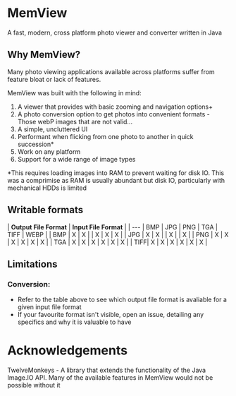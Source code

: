 # MemView
A fast, modern, cross platform photo viewer and converter written in Java

## Why MemView?
Many photo viewing applications available across platforms suffer from feature bloat or lack of features. 

MemView was built with the following in mind:
1. A viewer that provides with basic zooming and navigation options+
2. A photo conversion option to get photos into convenient formats - Those webP images that are not valid...
3. A simple, uncluttered UI
4. Performant when flicking from one photo to another in quick succession*
5. Work on any platform
6. Support for a wide range of image types


*This requires loading images into RAM to prevent waiting for disk IO. 
This was a comprimise as RAM is usually abundant but disk IO, particularly with mechanical HDDs is limited

## Writable formats

| **Output File Format** | **Input File Format** |
| --- | BMP | JPG | PNG | TGA | TIFF | WEBP |
| BMP |  X  |  X  |     |  X  |  X   |  X   |
| JPG |  X  |  X  |     |  X  |      |  X   |
| PNG |  X  |  X  |  X  |  X  |  X   |  X   |
| TGA |  X  |  X  |  X  |  X  |  X   |  X   |
| TIFF|  X  |  X  |  X  |  X  |  X   |  X   |

## Limitations
### Conversion:
- Refer to the table above to see which output file format is avaliable for a given input file format
- If your favourite format isn't visible, open an issue, detailing any specifics and why it is valuable to have

# Acknowledgements
TwelveMonkeys - A library that extends the functionality of the Java Image.IO API.
Many of the available features in MemView would not be possible without it



